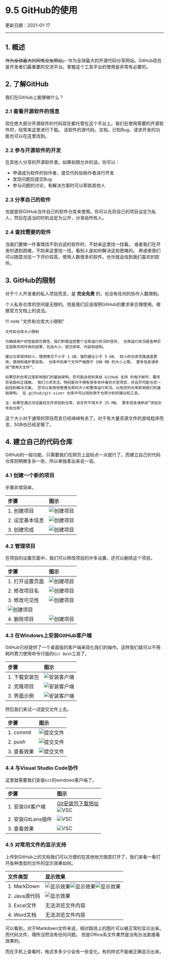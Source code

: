 # 9.5 GitHub的使用

更新日期：2021-01-17

-----------------------------------------------------

## 1. 概述

~~作为全球最大的同性交友网站。~~ 作为全球最大的开源代码分享网站。GitHub现在是开发者们最重要的交流平台。掌握这个工具平台的使用是非常有必要的。

## 2. 了解GitHub

我们在GitHub上能够做什么？

### 2.1 查看开源软件的信息

现在绝大部分开源软件的代码现在都托管在这个平台上。我们在使用需要的开源软件时，经常来这里进行下载。
该软件的源代码，文档，已知Bug，请求开发的功能也可以在这里找到。

### 2.2 参与开源软件的开发

在其他人分享的开源软件里。如果权限允许的话。你可以：

- 申请成为软件的协作者，提交代码协助作者进行开发
- 发现问题后提交Bug
- 参与问题的讨论，有解决方案时可以帮助其他人

### 2.3 分享自己的软件

也就是将GitHub当作自己的软件仓库来使用。你可以先将自己的项目设定为私人，然后在适当的时机设定为公开，分享给所有人。

### 2.4 查找需要的软件

当我们要做一件事情找不到合适的软件时，不妨来这里找一找看。
或者我们在开发时遇到困难，不妨来这里找一找，看别人是如何解决这些困难的。
再或者我们可以随意浏览一下评价较高，使用人数很多的软件。也许就会找到我们喜欢的软件。

## 3. GitHub的限制

对于个人开发者的私人项目而言，是 __完全免费__ 的，也没有任何的协作人数限制。

个人私有仓库的空间是无限的。但是我们应该按照GitHub的要求来合理使用。根据官方文档上的说法。

!!! note "文件和仓库大小限制"

    文件和仓库大小限制

    为确保用户的性能和可靠性，我们积极监控整个仓库运行状况的信号。 仓库运行状况是各种交互因素共同作用的结果，包括大小、提交频率、内容和结构。

    建议仓库保持较小，理想情况下小于 1 GB，强烈建议小于 5 GB。 较小的仓库克隆速度更快，使用和维护更容易。 仓库中的单个文件严格限于 100 MB 的大小上限。 更多信息请参阅“使用大文件”。

    如果您的仓库过度影响我们的基础架构，您可能会收到来自 GitHub 支持 的电子邮件，要求您采取纠正措施。 我们力求灵活，特别是对于拥有很多协作者的大型项目，并且尽可能与您一起找到解决方案。 您可以有效地管理仓库的大小和整体运行状况，以免您的仓库影响我们的基础架构。 在 github/git-sizer 仓库中可以找到用于仓库分析的建议和工具。

    注：如果您通过浏览器将文件添加到仓库，该文件不得大于 25 MB。 更多信息请参阅“添加文件到仓库”。

这个大小对于通常的项目而言已经绰绰有余了。对于有大量资源文件的游戏程序而言，5GB也已经足够了。

## 4. 建立自己的代码仓库

GitHub的一般功能，只需要我们在网页上鼠标点一点就行了。而建立自己的代码仓库则稍微复杂一些，所以单独拿出来说一说。

### 4.1 创建一个新的项目

步骤非常简单。

步骤 | 图示
:--|:--
1. 创建项目 | ![创建项目](S005.files/新建项目1.png)
2. 设定基本信息 | ![创建项目](S005.files/新建项目2.png)
3. 创建完成 | ![创建项目](S005.files/新建项目3.png)

### 4.2 管理项目

在项目的设置页面中，我们可以修改项目的许多设置，还可以删除这个项目。

步骤 | 图示
:--|:--
1. 打开设置页面 | ![创建项目](S005.files/管理项目1.png)
2. 修改项目名 | ![创建项目](S005.files/管理项目2.png)
3. 修改可见性 | ![创建项目](S005.files/管理项目3.png)
  | ![创建项目](S005.files/管理项目4.png)
4. 删除项目 | ![创建项目](S005.files/管理项目5.png)

### 4.3 在Windows上安装GitHub客户端

GitHub已经提供了一个桌面版的客户端来简化我们的操作。这样我们就可以不用耗时费力使用命令行版的`Git Bash`工具了。

步骤 | 图示
:--|:--
1. 下载安装包 | ![安装客户端](S005.files/安装客户端1.png)
2. 克隆项目 | ![安装客户端](S005.files/安装客户端2.png)
3. 界面示例 | ![安装客户端](S005.files/安装客户端3.png)

然后我们来试一试提交文件上去。

步骤 | 图示
:--|:--
1. commit | ![提交文件](S005.files/提交文件1.png)
2. push | ![提交文件](S005.files/提交文件2.png)
3. 查看效果 | ![提交文件](S005.files/提交文件3.png)

### 4.4 与Visual Studio Code协作

这里就需要我们安装`Git`的windows客户端了。

步骤 | 图示
:--|:--
1. 安装Git客户端 | [Git安装包下载地址](https://git-scm.com/download/win)<br>![VSC](S005.files/vsc1.png)
2. 安装GitLens插件 | ![VSC](S005.files/vsc2.png)
3. 查看效果 | ![VSC](S005.files/vsc3.png)

### 4.5 对常用文件的显示支持

上传到GitHub上的文档我们可以方便的在其他地方随意打开了，我们来看一看打开各种类型的文件的显示效果如何。

文件类型 | 显示效果
:--|:--
1. MarkDown | ![显示效果](S005.files/显示效果1.png)![显示效果](S005.files/显示效果2.png)![显示效果](S005.files/显示效果3.png)
2. Java源代码 | ![显示效果](S005.files/显示效果4.png)
3. Excel文件 | 无法浏览文件内容
4. Word文档 | 无法浏览文件内容

可以看到，对于Markdown文件来说，相对路径上的图片可以被正常的显示出来。
而代码文件，理所当然没有任何问题。
但是Office系文件果然是没有办法直接看效果的。

而在手机上查看时，格式多多少少会有一些变化，有的样式不能被正确显示出来。
